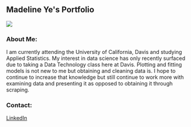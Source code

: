 
## Madeline Ye's Portfolio
![]([http://s1123.photobucket.com/user/hercampusphoto/media/Her%20Campus%20UC%20Davis/UCD%20NEWS/860eec64.jpg.html][IMG]http://i1123.photobucket.com/albums/l543/hercampusphoto/Her%20Campus%20UC%20Davis/UCD%20NEWS/860eec64.jpg[/IMG][/URL])

### About Me: 
I am currently attending the University of California, Davis and studying Applied Statistics. My interest in data science has only recently surfaced due to taking a Data Technology class here at Davis. Plotting and fitting models is not new to me but obtaining and cleaning data is. I hope to continue to increase that knowledge but still continue to work more with examining data and presenting it as opposed to obtaining it through scraping.



### Contact: 
[LinkedIn](https://www.linkedin.com/in/madeline-ye-25283727/)
